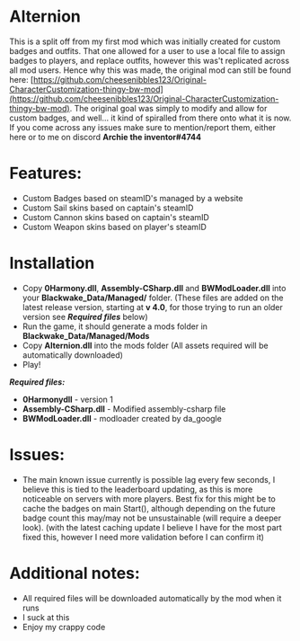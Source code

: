 # Alternion
This is a split off from my first mod which was initially created for custom badges and outfits. That one allowed for a user to use a local file to assign badges to players, and replace outfits, however this was't replicated across all mod users. Hence why this was made, the original mod can still be found here: [https://github.com/cheesenibbles123/Original-CharacterCustomization-thingy-bw-mod](https://github.com/cheesenibbles123/Original-CharacterCustomization-thingy-bw-mod).
The original goal was simply to modify and allow for custom badges, and well... it kind of spiralled from there onto what it is now. If you come across any issues make sure to mention/report them, either here or to me on discord **Archie the inventor#4744**

# Features:
 - Custom Badges based on steamID's managed by a website
 - Custom Sail skins based on captain's steamID
 - Custom Cannon skins based on captain's steamID
 - Custom Weapon skins based on player's steamID
 
# Installation
 - Copy **0Harmony.dll**, **Assembly-CSharp.dll** and **BWModLoader.dll** into your **Blackwake_Data/Managed/** folder.
   (These files are added on the latest release version, starting at **v 4.0**, for those trying to run an older version see ***Required files*** below)
 - Run the game, it should generate a mods folder in **Blackwake_Data/Managed/Mods**
 - Copy **Alternion.dll** into the mods folder
   (All assets required will be automatically downloaded)
 - Play!

***Required files:***
 - **0Harmonydll** - version 1
 - **Assembly-CSharp.dll** - Modified assembly-csharp file
 - **BWModLoader.dll** - modloader created by da_google
 
# Issues:
 - The main known issue currently is possible lag every few seconds, I believe this is tied to the leaderboard updating, as this is more noticeable on servers with more players. Best fix for this might be to cache the badges on main Start(), although depending on the future badge count this may/may not be unsustainable (will require a deeper look).
 (with the latest caching update I believe I have for the most part fixed this, however I need more validation before I can confirm it) 
 
# Additional notes:
 - All required files will be downloaded automatically by the mod when it runs
 - I suck at this
 - Enjoy my crappy code

